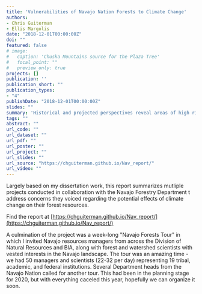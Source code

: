 ```yaml
---
title: 'Vulnerabilities of Navajo Nation Forests to Climate Change'
authors: 
- Chris Guiterman
- Ellis Margolis
date: "2018-12-01T00:00:00Z"
doi: ""
featured: false
# image:
#   caption: 'Chuska Mountains source for the Plaza Tree'
#   focal_point: ""
#   preview_only: true
projects: []
publication: ''
publication_short: ""
publication_types:
- "4"
publishDate: "2018-12-01T00:00:00Z"
slides: ""
summary: 'Historical and projected perspectives reveal areas of high risk and opportunities across 700,000 acres of Navajo forests.'
tags: ""
abstract: ""
url_code: ""
url_dataset: ""
url_pdf: ""
url_poster: ""
url_project: ""
url_slides: ""
url_source: "https://chguiterman.github.io/Nav_report/"
url_video: ""
---
```

Largely based on my dissertation work, this report summarizes mutliple projects conducted in collaboration with the Navajo Forestry Department t address concerns they voiced regarding the potential effects of climate change on their forest resources.

Find the report at [https://chguiterman.github.io/Nav_report/](https://chguiterman.github.io/Nav_report/)

A culmination of the project was a week-long "Navajo Forests Tour" in which I invited Navajo resources managers from across the Division of Natural Resources and BIA, along with forest and watershed scientists with vested interests in the Navajo landscape. The tour was an amazing time - we had 50 managers and scientists (22-32 per day) representing 19 tribal, academic, and federal institutions. Several Department heads from the Navajo Nation called for another tour. This had been in the planning stage for 2020, but with everything caceled this year, hopefully we can organize it soon.



